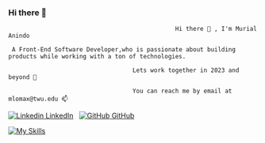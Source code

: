 ### Hi there 👋 

<!--
**twentymurial33/twentymurial33** is a ✨ _special_ ✨ repository because its `README.md` (this file) appears on your GitHub profile.

Here are some ideas to get you started:

Hi there 👋 , I'm Murial Anindo
- 👯 I’m looking to collaborate on startup projects 
- 💬 Ask me about anything
- 📫 How to reach me: mlomax@twu.edu | 713-962-0931
- 📫 Started https://medium.com/@mlomax_46744 
-->

                                                   Hi there 👋 , I'm Murial Anindo
                                                 
     A Front-End Software Developer,who is passionate about building products while working with a ton of technologies.
         
                                       Lets work together in 2023 and beyond 👯 
                                       
                                       You can reach me by email at mlomax@twu.edu 📫 
                                       
                                       
                                      

[![Linkedin](https://i.stack.imgur.com/gVE0j.png) LinkedIn](https://www.linkedin.com/in/murial-anindo/)
&nbsp;
[![GitHub](https://i.stack.imgur.com/tskMh.png) GitHub](https://github.com/twentymurial33/)

[![My Skills](https://skillicons.dev/icons?i=aws,gcp,react,css,html,&perline=3)](https://skillicons.dev)

